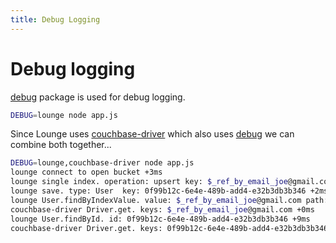 ```yaml
---
title: Debug Logging
---
```


# Debug logging

[debug](https://npmjs.com/package/debug) package is used for debug logging.

```sh
DEBUG=lounge node app.js
```

Since Lounge uses [couchbase-driver](https://npmjs.com/package/couchbase-driver) which also uses [debug](https://npmjs.com/package/debug) we can combine both together...

```sh
DEBUG=lounge,couchbase-driver node app.js
lounge connect to open bucket +3ms
lounge single index. operation: upsert key: $_ref_by_email_joe@gmail.com refKeyValue: 0f99b12c-6e4e-489b-add4-e32b3db3b346 +13ms
lounge save. type: User  key: 0f99b12c-6e4e-489b-add4-e32b3db3b346 +2ms
lounge User.findByIndexValue. value: $_ref_by_email_joe@gmail.com path: email +2ms
couchbase-driver Driver.get. keys: $_ref_by_email_joe@gmail.com +0ms
lounge User.findById. id: 0f99b12c-6e4e-489b-add4-e32b3db3b346 +9ms
couchbase-driver Driver.get. keys: 0f99b12c-6e4e-489b-add4-e32b3db3b346 +0ms
```

